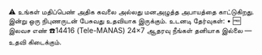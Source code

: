 ⚠️ உங்கள் மதிப்பெண் அதிக கவலை அல்லது மனஅழுத்த அபாயத்தை காட்டுகிறது.
இன்று ஒரு நிபுணருடன் பேசுவது உதவியாக இருக்கும்.
உடனடி தேர்வுகள்:
• 🆓 இலவச எண் ☎️14416 (Tele-MANAS) 24×7 ஆதரவு
நீங்கள் தனியாக இல்லை — உதவி கிடைக்கும்.

